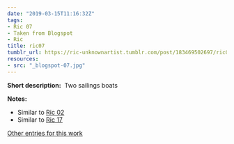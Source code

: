 ```yaml
---
date: "2019-03-15T11:16:32Z"
tags:
- Ric 07
- Taken from Blogspot
- Ric
title: ric07
tumblr_url: https://ric-unknownartist.tumblr.com/post/183469502697/ric07
resources:
- src: "_blogspot-07.jpg"
---
```


**Short description:** &nbsp;Two sailings boats

**Notes:** &nbsp;

- Similar to [Ric 02](/tags/Ric-07)
- Similar to [Ric 17](/tags/Ric-17)

[Other entries for this work](/tags/Ric-07)
